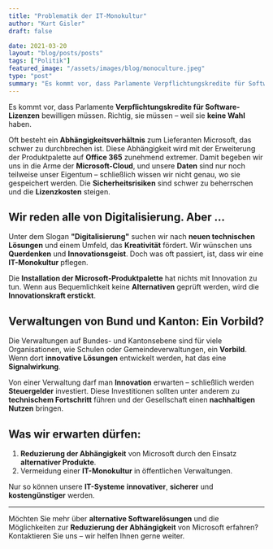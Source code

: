 ```yaml
---
title: "Problematik der IT-Monokultur"
author: "Kurt Gisler"
draft: false

date: 2021-03-20
layout: "blog/posts/posts"
tags: ["Politik"]
featured_image: "/assets/images/blog/monoculture.jpeg"
type: "post"
summary: "Es kommt vor, dass Parlamente Verpflichtungskredite für Software-Lizenzen bewilligen müssen. Richtig, sie müssen. Weil sie keine Wahl haben. Oft besteht zum Lieferanten Microsoft ein Abhängigkeitsverh..."
---
```



Es kommt vor, dass Parlamente **Verpflichtungskredite für Software-Lizenzen** bewilligen müssen. Richtig, sie müssen – weil sie **keine Wahl** haben.

Oft besteht ein **Abhängigkeitsverhältnis** zum Lieferanten Microsoft, das schwer zu durchbrechen ist. Diese Abhängigkeit wird mit der Erweiterung der Produktpalette auf **Office 365** zunehmend extremer. Damit begeben wir uns in die Arme der **Microsoft-Cloud**, und unsere **Daten** sind nur noch teilweise unser Eigentum – schließlich wissen wir nicht genau, wo sie gespeichert werden. Die **Sicherheitsrisiken** sind schwer zu beherrschen und die **Lizenzkosten** steigen.

## Wir reden alle von Digitalisierung. Aber ...

Unter dem Slogan **"Digitalisierung"** suchen wir nach **neuen technischen Lösungen** und einem Umfeld, das **Kreativität** fördert. Wir wünschen uns **Querdenken** und **Innovationsgeist**. Doch was oft passiert, ist, dass wir eine **IT-Monokultur** pflegen.

Die **Installation der Microsoft-Produktpalette** hat nichts mit Innovation zu tun. Wenn aus Bequemlichkeit keine **Alternativen** geprüft werden, wird die **Innovationskraft erstickt**.

## Verwaltungen von Bund und Kanton: Ein Vorbild?

Die Verwaltungen auf Bundes- und Kantonsebene sind für viele Organisationen, wie Schulen oder Gemeindeverwaltungen, ein **Vorbild**. Wenn dort **innovative Lösungen** entwickelt werden, hat das eine **Signalwirkung**.

Von einer Verwaltung darf man **Innovation** erwarten – schließlich werden **Steuergelder** investiert. Diese Investitionen sollten unter anderem zu **technischem Fortschritt** führen und der Gesellschaft einen **nachhaltigen Nutzen** bringen.

## Was wir erwarten dürfen:

1. **Reduzierung der Abhängigkeit** von Microsoft durch den Einsatz **alternativer Produkte**.
2. Vermeidung einer **IT-Monokultur** in öffentlichen Verwaltungen.

Nur so können unsere **IT-Systeme** **innovativer**, **sicherer** und **kostengünstiger** werden.

---

Möchten Sie mehr über **alternative Softwarelösungen** und die Möglichkeiten zur **Reduzierung der Abhängigkeit** von Microsoft erfahren? Kontaktieren Sie uns – wir helfen Ihnen gerne weiter.
